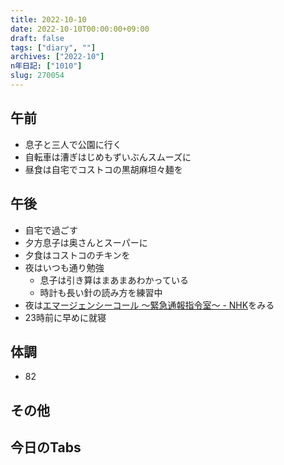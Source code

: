 ```yaml
---
title: 2022-10-10
date: 2022-10-10T00:00:00+09:00
draft: false
tags: ["diary", ""]
archives: ["2022-10"]
n年日記: ["1010"]
slug: 270054
---
```

## 午前
- 息子と三人で公園に行く
- 自転車は漕ぎはじめもずいぶんスムーズに
- 昼食は自宅でコストコの黒胡麻坦々麺を
## 午後
- 自宅で過ごす
- 夕方息子は奥さんとスーパーに
- 夕食はコストコのチキンを
- 夜はいつも通り勉強
  - 息子は引き算はまあまあわかっている
  - 時計も長い針の読み方を練習中
- 夜は[エマージェンシーコール 〜緊急通報指令室〜 - NHK](https://www.nhk.jp/p/emergencycall/ts/M67V8QZ8LQ/)をみる
- 23時前に早めに就寝
## 体調
- 82
## その他
## 今日のTabs